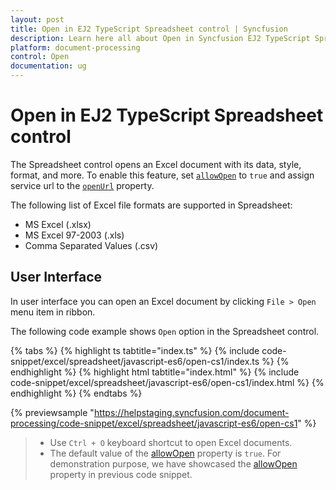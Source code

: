 ```yaml
---
layout: post
title: Open in EJ2 TypeScript Spreadsheet control | Syncfusion
description: Learn here all about Open in Syncfusion EJ2 TypeScript Spreadsheet control of Syncfusion Essential JS 2 and more.
platform: document-processing
control: Open 
documentation: ug
---
```


# Open in EJ2 TypeScript Spreadsheet control

The Spreadsheet control opens an Excel document with its data, style, format, and more. To enable this feature, set [`allowOpen`](../api/spreadsheet/#allowopen) to `true` and assign service url to the [`openUrl`](../api/spreadsheet/#openurl) property.

The following list of Excel file formats are supported in Spreadsheet:

* MS Excel (.xlsx)
* MS Excel 97-2003 (.xls)
* Comma Separated Values (.csv)

## User Interface

In user interface you can open an Excel document by clicking `File > Open` menu item in ribbon.

The following code example shows `Open` option in the Spreadsheet control.

{% tabs %}
{% highlight ts tabtitle="index.ts" %}
{% include code-snippet/excel/spreadsheet/javascript-es6/open-cs1/index.ts %}
{% endhighlight %}
{% highlight html tabtitle="index.html" %}
{% include code-snippet/excel/spreadsheet/javascript-es6/open-cs1/index.html %}
{% endhighlight %}
{% endtabs %}
        
{% previewsample "https://helpstaging.syncfusion.com/document-processing/code-snippet/excel/spreadsheet/javascript-es6/open-cs1" %}

> * Use `Ctrl + O` keyboard shortcut to open Excel documents.
> * The default value of the [allowOpen](../api/spreadsheet/#allowopen) property is `true`. For demonstration purpose, we have showcased the [allowOpen](../api/spreadsheet/#allowopen) property in previous code snippet.